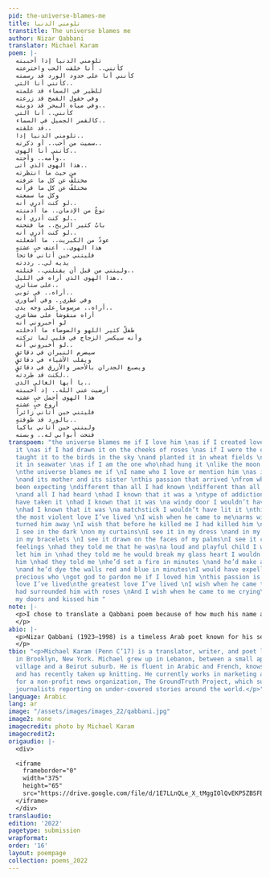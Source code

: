 ```yaml
---
pid: the-universe-blames-me
title: تلومني الدنيا
transtitle: The universe blames me
author: Nizar Qabbani
translator: Michael Karam
poem: |-
  تلومني الدنيا إذا أحببته
  كأنني.. أنا خلقت الحب واخترعته
  كأنني أنا على خدود الورد قد رسمته
  كأنني أنا التي..
  للطير في السماء قد علمته
  وفي حقول القمح قد زرعته
  وفي مياه البحر قد ذوبته..
  كأنني.. أنا التي
  كالقمر الجميل في السماء..
  قد علقته..
  تلومني الدنيا إذا..
  سميت من أحب.. أو ذكرته..
  كأنني أنا الهوى..
  وأمه.. وأخته..
  هذا الهوى الذي أتى..
  من حيث ما انتظرته
  مختلفٌ عن كل ما عرفته
  مختلفٌ عن كل ما قرأته
  وكل ما سمعته
  لو كنت أدري أنه..
  نوعٌ من الإدمان.. ما أدمنته
  لو كنت أدري أنه..
  بابٌ كثير الريح.. ما فتحته
  لو كنت أدري أنه..
  عودٌ من الكبريت.. ما أشعلته
  هذا الهوى.. أعنف حبٍ عشته
  فليتني حين أتاني فاتحاً
  يديه لي.. رددته
  وليتني من قبل أن يقتلني.. قتلته..
  هذا الهوى الذي أراه في الليل..
  على ستائري..
  أراه.. في ثوبي..
  وفي عطري.. وفي أساوري
  أراه.. مرسوماً على وجه يدي..
  أراه منقوشاً على مشاعري
  لو أخبروني أنه
  طفلٌ كثير اللهو والضوضاء ما أدخلته
  وأنه سيكسر الزجاج في قلبي لما تركته
  لو أخبروني أنه..
  سيضرم النيران في دقائقٍ
  ويقلب الأشياء في دقائقٍ
  ويصبغ الجدران بالأحمر والأزرق في دقائقٍ
  لكنت قد طردته..
  يا أيها الغالي الذي..
  أرضيت عني الله.. إذ أحببته
  هذا الهوى أجمل حبٍ عشته
  أروع حبٍ عشته
  فليتني حين أتاني زائراً
  بالورد قد طوقته..
  وليتني حين أتاني باكياً
  فتحت أبوابي له.. وبسته
transpoem: "the universe blames me if I love him \nas if I created love and invented
  it \nas if I had drawn it on the cheeks of roses \nas if I were the one who \nhad
  taught it to the birds in the sky \nand planted it in wheat fields \nand stirred
  it in seawater \nas if I am the one who\nhad hung it \nlike the moon in the sky
  \nthe universe blames me if \nI name who I love or mention him \nas if I were passion
  \nand its mother and its sister \nthis passion that arrived \nfrom where I hadn’t
  been expecting \ndifferent than all I had known \ndifferent than all I had read
  \nand all I had heard \nhad I known that it was a \ntype of addiction I wouldn’t
  have taken it \nhad I known that it was \na windy door I wouldn’t have opened it
  \nhad I known that it was \na matchstick I wouldn’t have lit it \nthis passion is
  the most violent love I’ve lived \nI wish when he came to me\narms wide open I had
  turned him away \nI wish that before he killed me I had killed him \nthis passion
  I see in the dark \non my curtains\nI see it in my dress \nand in my perfume and
  in my bracelets \nI see it drawn on the faces of my palms\nI see it carved on my
  feelings \nhad they told me that he was\na loud and playful child I wouldn’t have
  let him in \nhad they told me he would break my glass heart I wouldn’t have let
  him \nhad they told me \nhe’d set a fire in minutes \nand he’d make a mess in minutes
  \nand he’d dye the walls red and blue in minutes\nI would have expelled him \ndearest
  precious who \ngot god to pardon me if I loved him \nthis passion is the most beautiful
  love I’ve lived\nthe greatest love I’ve lived \nI wish when he came to me visiting\nI
  had surrounded him with roses \nAnd I wish when he came to me crying\nI had opened
  my doors and kissed him "
note: |-
  <p>I chose to translate a Qabbani poem because of how much his name and works remind me of my early schooling in Lebanon. While he is not as famous in America, I hope this is a step toward a growing fascinated audience. Because Arabic is a gendered language, it is clear that the speaker is a woman, a fact which gets lost in English. Because the word “passion” (<span lang="ar">الهوى</span>) and the speaker’s lover both use the same set of masculine pronouns, a reader of the original cannot properly identify to whom or to what the speaker is referring. In English, these two nouns use different pronouns (“it” and “he,” respectively), requiring the translator to decide when “passion” was the antecedent and when it was the lover. The original, like most modern poems in Arabic, uses ellipses heavily, which I don’t enjoy as much in an English poem; I opted for longer spaces instead.
  </p>
abio: |-
  <p>Nizar Qabbani (1923–1998) is a timeless Arab poet known for his sensual and romantic verse. A lawyer by training, he spent more than twenty years working as a diplomat. In addition to his two dozen volumes of poetry and his contributions to the Lebanese newspaper <em>Al Hayat</em>, his poetry has been sung in lyrics by Lebanese and Syrian vocalists, popularizing his work. People, young and old, in Lebanon — he lived in Beirut for a while — and Syria, his home country, sing along to these familiar tunes. Qabbani writes of romantic and political despair and advocates for Arab nationalism and social freedoms for women.
  </p>
tbio: "<p>Michael Karam (Penn C’17) is a translator, writer, and poet living and working
  in Brooklyn, New York. Michael grew up in Lebanon, between a small apple-growing
  village and a Beirut suburb. He is fluent in Arabic and French, knows some Spanish,
  and has recently taken up knitting. He currently works in marketing and fundraising
  for a non-profit news organization, The GroundTruth Project, which supports emerging
  journalists reporting on under-covered stories around the world.</p>"
language: Arabic
lang: ar
image: "/assets/images/images_22/qabbani.jpg"
image2: none
imagecredit: photo by Michael Karam
imagecredit2: 
origaudio: |-
  <div>

  <iframe
    frameborder="0"
    width="375"
    height="65"
    src="https://drive.google.com/file/d/1E7LLnQLe_X_tMggIOlQvEKP5ZBSFBysE/preview">
  </iframe>
  </div>
translaudio: 
edition: '2022'
pagetype: submission
wrapformat: 
order: '16'
layout: poempage
collection: poems_2022
---
```

